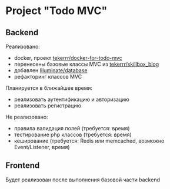 # Project "Todo MVC"
## Backend
Реализовано:
- docker, проект [tekerrr/docker-for-todo-mvc](https://github.com/tekerrr/docker-for-todo-mvc)
- перенесены базовые классы MVC из [tekerrr/skillbox_blog](https://github.com/tekerrr/skillbox_blog)
- добавлен [Illuminate/database](https://github.com/illuminate/database)
- рефакторинг классов MVC

Планируется в ближайшее время:
- реализовать аутентификацию и авторизацию
- реализовать регистрацию

Не реализовано:
- правила валидация полей (требуется: время)
- тестирование php классов (требуется: время)
- кеширование (требуется: Redis или memcached, возможно Event/Listener, время)
## Frontend
Будет реализован после выполнения базовой части backend
